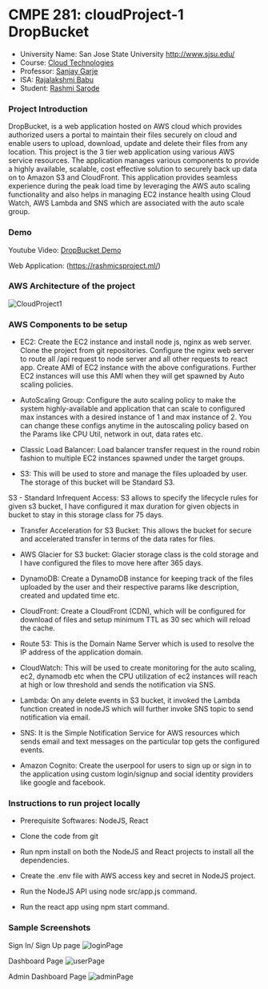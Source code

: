 # CMPE 281: cloudProject-1 DropBucket
*	University Name: San Jose State University http://www.sjsu.edu/ 
*	Course: [Cloud Technologies](http://info.sjsu.edu/web-dbgen/catalog/courses/CMPE281.html)
*	Professor: [Sanjay Garje](https://www.linkedin.com/in/sanjaygarje/)
*	ISA: [Rajalakshmi Babu](https://www.linkedin.com/in/rajalakshmib/)
*	Student: [Rashmi Sarode](https://www.linkedin.com/in/rashmisarode)

### Project Introduction
DropBucket, is a web application hosted on AWS cloud which provides authorized users a portal to maintain their files securely on cloud and enable users to upload, download, update and delete their files from any location. This project is the 3 tier web application using various AWS service resources. The application manages various components to provide a highly available, scalable, cost effective solution to securely back up data on to Amazon S3 and CloudFront. This application provides seamless experience during the peak load time by leveraging the AWS auto scaling functionality and also helps in managing EC2 instance health using Cloud Watch, AWS Lambda and SNS which are associated with the auto scale group.

### Demo
Youtube Video: [DropBucket Demo](https://www.youtube.com/watch?v=La5XdLTHq_o)

Web Application: (https://rashmicsproject.ml/)

### AWS Architecture of the project
![CloudProject1](https://user-images.githubusercontent.com/39228894/67639369-262c1f80-f8ac-11e9-8f90-4edd92196087.jpg)

### AWS Components to be setup
* EC2: Create the EC2 instance and install node js, nginx as web server. Clone the project from git repositories. Configure the nginx web server to route all /api request to node server and all other requests to react app. Create AMI of EC2 instance with the above configurations. Further EC2 instances will use this AMI when they will get spawned by Auto scaling policies.

* AutoScaling Group: Configure the auto scaling policy to make the system highly-available and application that can scale to configured max instances with a desired instance of 1 and max instance of 2. You can change these configs anytime in the autoscaling policy based on the Params like CPU Util, network in out, data rates etc.

* Classic Load Balancer:  Load balancer transfer request in the round robin fashion to multiple EC2 instances spawned under the target groups. 

* S3: This will be used to store and manage the files uploaded by user. The storage of this bucket will be Standard S3.

S3 - Standard Infrequent Access: S3 allows to specify the lifecycle rules for given s3 bucket, I have configured it max duration for given objects in bucket to stay in this storage class for 75 days. 

* Transfer Acceleration for S3 Bucket: This allows the bucket for secure and accelerated transfer in terms of the data rates for files.

* AWS Glacier for S3 bucket: Glacier storage class is the cold storage and I have configured the files to move here after 365 days. 

* DynamoDB: Create a DynamoDB instance for keeping track of the files uploaded by the user and their respective params like    description, created and updated time etc. 

* CloudFront: Create a CloudFront (CDN), which will be configured for download of files and setup minimum TTL as 30 sec which will reload the cache.

* Route 53: This is the Domain Name Server which is used to resolve the IP address of the application domain.

* CloudWatch: This will be used to create monitoring for the auto scaling, ec2, dynamodb etc when the CPU utilization of ec2 instances will reach at high or low threshold and sends the notification via SNS.

* Lambda: On any delete events in S3 bucket, it invoked the Lambda function created in nodeJS which will further invoke SNS topic to send notification via email.

* SNS: It is the Simple Notification Service for AWS resources which sends email and text messages on the particular top gets the configured events. 

* Amazon Cognito: Create the userpool for users to sign up or sign in to the application using custom login/signup and social identity providers like google and facebook.

### Instructions to run project locally
* Prerequisite Softwares: NodeJS, React

* Clone the code from git

* Run npm install on both the NodeJS and React projects to install all the dependencies.

* Create the .env file with AWS access key and secret in NodeJS project.

* Run the NodeJS API using node src/app.js command.

* Run the react app using npm start command.

### Sample Screenshots
Sign In/ Sign Up page
![loginPage](https://user-images.githubusercontent.com/39228894/67639370-29271000-f8ac-11e9-897b-da883cf9ab00.png)

Dashboard Page
![userPage](https://user-images.githubusercontent.com/39228894/67639371-2c220080-f8ac-11e9-908d-414ffdf2ba58.png)

Admin Dashboard Page
![adminPage](https://user-images.githubusercontent.com/39228894/67639368-20363e80-f8ac-11e9-9d52-3c97bb91edbd.png)
